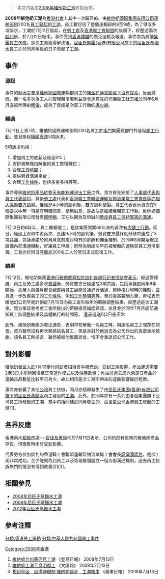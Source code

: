 > 本文内容由[2008年維他奶工潮](https://zh.wikipedia.org/wiki/2008年維他奶工潮)转换而来。


**2008年維他奶工潮**為[香港社會](../Page/香港社會.md "wikilink")上其中一次矚目的、由[維他奶國際集團有限公司運輸部約](https://zh.wikipedia.org/wiki/維他奶國際集團有限公司 "wikilink")200名[員工發起的](https://zh.wikipedia.org/wiki/員工 "wikilink")[工潮](https://zh.wikipedia.org/wiki/工潮 "wikilink")，員工數目佔了整個運輸部的8至9成，為了爭取多項訴求，工潮於7月11日發起，在[勞工處](../Page/勞工處.md "wikilink")及[香港職工會聯盟](../Page/香港職工會聯盟.md "wikilink")的協調下，經歷過兩次[談判](../Page/談判.md "wikilink")後，於7月12日結束。事件受到[香港傳媒](../Page/香港傳媒.md "wikilink")的廣泛追縱及報道，事件亦為其他[集團員工仿傚](https://zh.wikipedia.org/wiki/集團 "wikilink")。是次工潮獲得解決後，[屈臣氏集團(香港)有限公司旗下的](https://zh.wikipedia.org/wiki/屈臣氏集團\(香港\)有限公司 "wikilink")[屈臣氏蒸餾水](../Page/屈臣氏蒸餾水.md "wikilink")員工亦於同月稍後的日子發起了[工潮](../Page/2008年屈臣氏蒸餾水工潮.md "wikilink")。

## 事件

### 源起

事件的起因主要是[維他奶國際](../Page/維他奶國際.md "wikilink")運輸部員工的[佣金在](https://zh.wikipedia.org/wiki/佣金 "wikilink")[通貨膨脹下沒有提高](https://zh.wikipedia.org/wiki/通貨膨脹 "wikilink")，反而減低。而一名多次為工人向管理層爭取利益及表達意見的[司機員工杜志權於同年](https://zh.wikipedia.org/wiki/司機 "wikilink")6月月底被無理由[解僱](../Page/解僱.md "wikilink")，成為了促成是次罷工行動的[導火線](https://zh.wikipedia.org/wiki/導火線 "wikilink")。

### 經過

7月11日上晝7時，維他奶國際運輸部約200名員工於[屯門](../Page/屯門.md "wikilink")集團總部門外發起[罷工行動](https://zh.wikipedia.org/wiki/罷工行動 "wikilink")，並且掛起[橫額表達](https://zh.wikipedia.org/wiki/橫額 "wikilink")5項訴求。

5項訴求包括：

1.  增加員工的底薪及佣金6%；
2.  安排被無理由解僱的員工恢復職位；
3.  合理[工作時間](https://zh.wikipedia.org/wiki/工作時間 "wikilink")；
4.  提供勞資[溝通](https://zh.wikipedia.org/wiki/溝通 "wikilink")[平台](https://zh.wikipedia.org/wiki/平台 "wikilink")；
5.  合理[工作條件](https://zh.wikipedia.org/wiki/工作條件 "wikilink")，包括多勞多得等等。

事件導致[維他奶](../Page/維他奶.md "wikilink")[產品於整天未能夠運送出](https://zh.wikipedia.org/wiki/產品 "wikilink")[工廠](../Page/工廠.md "wikilink")之外。資方首先安排了[人事部](https://zh.wikipedia.org/wiki/人事部 "wikilink")[代表與員工代表談判](https://zh.wikipedia.org/wiki/代表 "wikilink")，其後[勞工處](../Page/勞工處.md "wikilink")代表和[香港職工會聯盟](../Page/香港職工會聯盟.md "wikilink")[運輸及物流業職工會](https://zh.wikipedia.org/wiki/運輸及物流業職工會 "wikilink")[會長等亦加入協助雙方談判](https://zh.wikipedia.org/wiki/會長 "wikilink")。惟經歷4小時的談判後，雙方談判破裂。員工代表表示資方在5個要求中無一項是有明確回答，毫無誠意，是故決定繼續展開罷工行動。維他奶國際集團有限公司發表[聲明稱](https://zh.wikipedia.org/wiki/聲明 "wikilink")，正在以開放及坦誠的[態度與員工保持緊密的溝通](https://zh.wikipedia.org/wiki/態度 "wikilink")。

7月12日約6時半，員工繼續罷工，是該集團開業68年來的首次有[大罷工行動](https://zh.wikipedia.org/wiki/大罷工 "wikilink")。同日，經過上晝和中晝兩次、長達9小時的談判後，勞資雙方最終就分歧中達成了3項[共識](https://zh.wikipedia.org/wiki/共識 "wikilink")，包括承諾於同月月底前檢討現有的薪酬和佣金機制、於同年8月開始增加設備內部溝通機制，好讓員工申訴；同時為到該名早前被解僱的運輸部員工澄清事實。工會亦於同日[呼籲逾](https://zh.wikipedia.org/wiki/呼籲 "wikilink")200名工人於翌日正式恢復工作。

### 結果

7月12日，維他奶集團[香港](../Page/香港.md "wikilink")[行政總裁](https://zh.wikipedia.org/wiki/行政總裁 "wikilink")[齊松於談判後舉行](https://zh.wikipedia.org/wiki/齊松 "wikilink")[記者招待會表示](https://zh.wikipedia.org/wiki/記者招待會 "wikilink")，經過管理層、員工及勞工處多次[會議](../Page/會議.md "wikilink")後，勞資雙方已經達成3項共識，包括承諾由同年8年開始，高層人員每月都會親自與員工展開會議進行溝通、積極檢討現時的機制，並且進一步改善員工的[工作條件](https://zh.wikipedia.org/wiki/工作條件 "wikilink")，例如[工作時間等等](https://zh.wikipedia.org/wiki/工作時間 "wikilink")。至於提高薪酬方面，齊松表示維他幻公司早就計劃於7月15日向員工宣布每年的薪酬調整結果，經歷過是次工潮後，資方承諾會考慮工會所提出的薪酬提高幅度建議，並且會於同年7月月底前通知員工該調整結果及具體執行的時間等。 產品運送料2日後正常

此外，維他奶集團亦發出通告，表明早前解僱一名員工時，與該名員工之間存在誤會。資方雖然沒有再次聘請該名員工，但是亦對於他過去為公司作出的貢獻表示致謝。該名員工則揚言，雖然被維他集團誤會，惟不會重返該公司工作。

## 對外影響

維他奶[發言人於](https://zh.wikipedia.org/wiki/發言人 "wikilink")7月12舉行的記者招待會中補充說，受到工潮影響，產品運送需要2至3日才能夠回復至正常運作模式以及供應數量；惟由於過去周六汞周日產品的運輸貨品數量比較平日為少，故此相信是次工潮所帶來的運輸影響屬於輕微。

事件亦影響了其他[公司](../Page/公司.md "wikilink")員工仿傚，同月亦隨即發生了由[屈臣氏集團(香港)有限公司旗下的](https://zh.wikipedia.org/wiki/屈臣氏集團\(香港\)有限公司 "wikilink")[屈臣氏蒸餾水](../Page/屈臣氏蒸餾水.md "wikilink")員工發起的[工潮](../Page/2008年屈臣氏蒸餾水工潮.md "wikilink")。此外，於同年亦有一系列由各個集團旗下公司員工所發起的工潮，當中包括同樣於同月發生的、由[雀巢公司](https://zh.wikipedia.org/wiki/雀巢公司 "wikilink")[香港](../Page/香港.md "wikilink")員工發起的工潮\[1\]。

## 各界反應

香港兩大[超級市場](../Page/超級市場.md "wikilink")──[百佳及](https://zh.wikipedia.org/wiki/百佳 "wikilink")[惠康](../Page/惠康.md "wikilink")均於7月11日表示，公司仍然有足夠的維他奶產品存貨，供應暫時未有受到影響。

代表勞方參加談判的香港職工會聯盟運輸及物流業職工會會長[譚偉濤認為](https://zh.wikipedia.org/wiki/譚偉濤 "wikilink")，是次工潮非常成功，至少能夠為到員工以及管理層間設立一個內部溝通機制，過去員工投訴無門的情況有得到改善\[2\]\[3\]。

## 相關參見

  - [2008年屈臣氏蒸餾水工潮](../Page/2008年屈臣氏蒸餾水工潮.md "wikilink")
  - [2009年屈臣氏蒸餾水工潮](https://zh.wikipedia.org/wiki/2009年屈臣氏蒸餾水工潮 "wikilink")
  - [2012年屈臣氏蒸餾水工潮](https://zh.wikipedia.org/wiki/2012年屈臣氏蒸餾水工潮 "wikilink")

## 參考注釋

[分類:香港勞工運動](https://zh.wikipedia.org/wiki/分類:香港勞工運動 "wikilink") [分類:中華人民共和國罷工事件](https://zh.wikipedia.org/wiki/分類:中華人民共和國罷工事件 "wikilink")

[Category:2008年香港](https://zh.wikipedia.org/wiki/Category:2008年香港 "wikilink")

1.  [維他奶允加薪佣息工潮](http://news.sina.com.hk/cgi-bin/nw/show.cgi/2/1/1/804043/1.html) 《星島日報》 2008年7月13日
2.  [維他奶工潮平息明復工](http://paper.wenweipo.com/2008/07/13/HK0807130025.htm) 《文匯報》 2008年7月13日
3.  [檢討佣金　設溝通機制 維他奶讓步　工潮結束](http://hk.apple.nextmedia.com/news/art/20080713/11342695) 《蘋果日報》 2008年7月13日